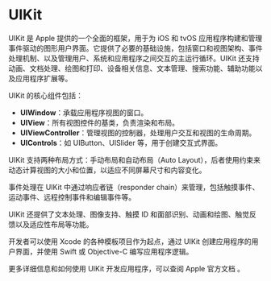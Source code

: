 # UIKit

UIKit 是 Apple 提供的一个全面的框架，用于为 iOS 和 tvOS 应用程序构建和管理事件驱动的图形用户界面。它提供了必要的基础设施，包括窗口和视图架构、事件处理机制、以及管理用户、系统和应用程序之间交互的主运行循环。UIKit 还支持动画、文档处理、绘图和打印、设备相关信息、文本管理、搜索功能、辅助功能以及应用程序扩展等。

UIKit 的核心组件包括：

- **UIWindow**：承载应用程序视图的窗口。
- **UIView**：所有视图控件的基类，负责渲染和布局。
- **UIViewController**：管理视图的控制器，处理用户交互和视图的生命周期。
- **UIControls**：如 UIButton、UISlider 等，用于创建交互式界面。

UIKit 支持两种布局方式：手动布局和自动布局（Auto Layout），后者使用约束来动态计算视图的大小和位置，以适应不同屏幕尺寸和内容变化。

事件处理在 UIKit 中通过响应者链（responder chain）来管理，包括触摸事件、运动事件、远程控制事件和编辑事件等。

UIKit 还提供了文本处理、图像支持、触摸 ID 和面部识别、动画和绘图、触觉反馈以及适应性布局等功能。

开发者可以使用 Xcode 的各种模板项目作为起点，通过 UIKit 创建应用程序的用户界面，并使用 Swift 或 Objective-C 编写应用程序逻辑。

更多详细信息和如何使用 UIKit 开发应用程序，可以查阅 Apple 官方文档  。
